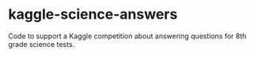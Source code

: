# kaggle-science-answers
Code to support a Kaggle competition about answering questions for 8th grade science tests.
